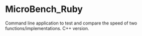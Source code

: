 # MicroBench_Ruby
Command line application to test and compare the speed of two functions/implementations. C++ version.
